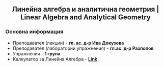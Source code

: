 <h2 align="center">Линейна алгебра и аналитична геометрия | Linear Algebra and Analytical Geometry</h2>

### Основна информация
* Преподавател (лекции) - **гл. ас. д-р Ива Докузова**
* Преподавател (лабораторни упражнения) - **гл.ас. д-р Разпопов**
* Упражнения - **1 група**
* Калкулатор за Линейна Алгебра - [**Link**](https://matrixcalc.org/bg/)
